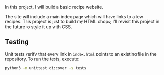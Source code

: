 In this project, I will build a basic recipe website.

The site will include a main index page which will have links to a few recipes. This project is just to build my HTML chops; I'll revisit this project in the future to style it up with CSS.

## Testing

Unit tests verify that every link in `index.html` points to an existing file in
the repository. To run the tests, execute:

```bash
python3 -m unittest discover -s tests
```
